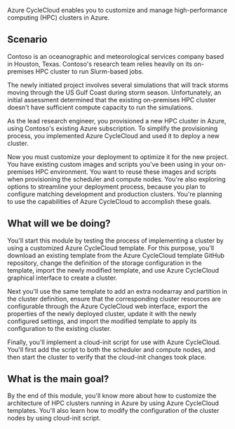 Azure CycleCloud enables you to customize and manage high-performance computing (HPC) clusters in Azure.

## Scenario

Contoso is an oceanographic and meteorological services company based in Houston, Texas. Contoso's research team relies heavily on its on-premises HPC cluster to run Slurm-based jobs.

The newly initiated project involves several simulations that will track storms moving through the US Gulf Coast during storm season. Unfortunately, an initial assessment determined that the existing on-premises HPC cluster doesn't have sufficient compute capacity to run the simulations.

As the lead research engineer, you provisioned a new HPC cluster in Azure, using Contoso's existing Azure subscription. To simplify the provisioning process, you implemented Azure CycleCloud and used it to deploy a new cluster.

Now you must customize your deployment to optimize it for the new project. You have existing custom images and scripts you've been using in your on-premises HPC environment. You want to reuse these images and scripts when provisioning the scheduler and compute nodes. You're also exploring options to streamline your deployment process, because you plan to configure matching development and production clusters. You're planning to use the capabilities of Azure CycleCloud to accomplish these goals.

## What will we be doing?

You'll start this module by testing the process of implementing a cluster by using a customized Azure CycleCloud template. For this purpose, you'll download an existing template from the Azure CycleCloud template GitHub repository, change the definition of the storage configuration in the template, import the newly modified template, and use Azure CycleCloud graphical interface to create a cluster.

Next you'll use the same template to add an extra nodearray and partition in the cluster definition, ensure that the corresponding cluster resources are configurable through the Azure CycleCloud web interface, export the properties of the newly deployed cluster, update it with the newly configured settings, and import the modified template to apply its configuration to the existing cluster.

Finally, you'll implement a cloud-init script for use with Azure CycleCloud. You'll first add the script to both the scheduler and compute nodes, and then start the cluster to verify that the cloud-init changes took place.

## What is the main goal?

By the end of this module, you'll know more about how to customize the architecture of HPC clusters running in Azure by using Azure CycleCloud templates. You'll also learn how to modify the configuration of the cluster nodes by using cloud-init script.
